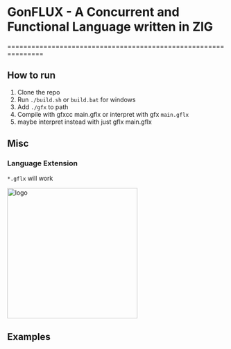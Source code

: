 # GonFLUX - A Concurrent and Functional Language written in ZIG
===============================================================

## How to run 

1. Clone the repo
2. Run `./build.sh` or `build.bat` for windows
3. Add `./gfx` to path
4. Compile with gfxcc main.gflx or interpret with gfx `main.gflx`
5. maybe interpret instead with just gflx main.gflx 


## Misc

### Language Extension

`*.gflx` will work

<img src="https://preview.redd.it/ewvjkm3x1po21.png?auto=webp&s=0053b570aa3033800de5a50b20c7d348b9ff807f" alt="logo" width="300">



Examples
--------


